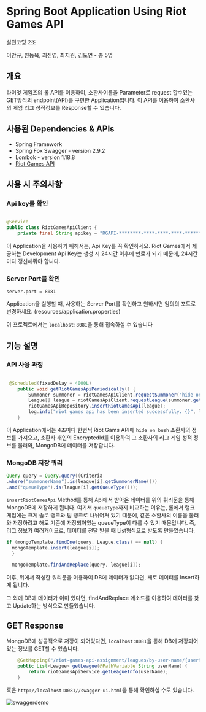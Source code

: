 # Spring Boot Application Using Riot Games API
실전코딩 2조

이안규, 원동욱, 최진영, 최지원, 김도연 - 총 5명


## 개요
라이엇 게임즈의 롤 API를 이용하여, 소환사이름을 Parameter로 request 할수있는 GET방식의 endpoint(API)를 구현한 Application입니다.
이 API를 이용하여 소환사의 게임 리그 성적정보를 Response할 수 있습니다.

## 사용된 Dependencies & APIs
- Spring Framework
- Spring Fox Swagger - version 2.9.2
- Lombok - version 1.18.8
- [Riot Games API](<https://developer.riotgames.com/>)

## 사용 시 주의사항
### Api key를 확인

```java

@Service
public class RiotGamesApiClient {
    private final String apikey = "RGAPI-********-****-****-****-*********"; // <-자신의 Api key를 사용하세요.

```

이 Application을 사용하기 위해서는, Api Key를 꼭 확인하세요. Riot Games에서 제공하는 Development Api Key는 생성 시 24시간 이후에 만료가 되기 때문에,
24시간마다 갱신해줘야 합니다.

### Server Port를 확인
```properties
server.port = 8081
```
Application을 실행할 때, 사용하는 Server Port를 확인하고 원하시면 임의의 포트로 변경하세요. (resources/application.properties)

이 프로젝트에서는 `localhost:8081`을 통해 접속하실 수 있습니다


## 기능 설명
### API 사용 과정

```java

 @Scheduled(fixedDelay = 4000L)
    public void getRiotGamesApiPeriodically() {
        Summoner summoner = riotGamesApiClient.requestSummoner("hide on bush");
        League[] league = riotGamesApiClient.requestLeague(summoner.getId());
        riotGamesApiRepository.insertRiotGamesApi(league);
        log.info("riot games api has been inserted successfully. {}", league);
    }

```
이 Application에서는 4초마다 한번씩 Riot Gams API에 `hide on bush` 소환사의 정보를 가져오고, 소환사 개인의 EncryptedId를 이용하여 그 소환사의 리그 게임
성적 정보를 불러와, MongoDB에 데이터를 저장합니다.

### MongoDB 저장 쿼리

```java
Query query = Query.query((Criteria
.where("summonerName").is(league[i].getSummonerName()))
.and("queueType").is(league[i].getQueueType()));

```
`insertRiotGamesApi` Method를 통해 Api에서 받아온 데이터를 위의 쿼리문을 통해 MongoDB에 저장하게 됩니다.
여기서 `queueType`까지 비교하는 이유는, 롤에서 랭크 게임에는 크게 솔로 랭크와 팀 랭크로 나뉘어져 있기 때문에,
같은 소환사의 이름을 불러와 저장하려고 해도 기존에 저장되어있는 queueType이 다를 수 있기 때문입니다.
즉, 리그 정보가 여러개이므로, 데이터를 전달 받을 때 List형식으로 받도록 만들었습니다.

```java
if (mongoTemplate.findOne(query, League.class) == null) {
  mongoTemplate.insert(league[i]);
  }
  
  mongoTemplate.findAndReplace(query, league[i]);
```
이후, 위에서 작성한 쿼리문을 이용하여 DB에 데이터가 없다면, 새로 데이터를 Insert하게 됩니다.

그 외에 DB에 데이터가 이미 있다면, findAndReplace 메소드를 이용하여 데이터를 찾고 Update하는 방식으로 만들었습니다.


## GET Response
MongoDB에 성공적으로 저장이 되어있다면, `localhost:8081`을 통해 DB에 저장되어있는 정보를 GET할 수 있습니다.

```java
    @GetMapping("/riot-games-api-assignment/leagues/by-user-name/{userName}")
    public List<League> getLeague(@PathVariable String userName) {
        return riotGamesApiService.getLeagueInfo(userName);
    }
```

혹은 `http://localhost:8081//swagger-ui.html`을 통해 확인하실 수도 있습니다.

![swaggerdemo](./swaggerdemo.PNG)
